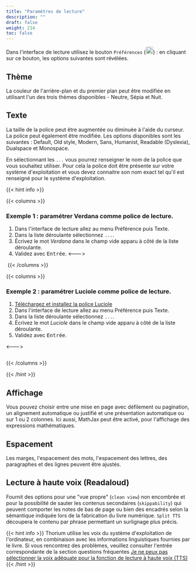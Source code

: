 ```yaml
---
title: "Paramètres de lecture"
description: ""
draft: false
weight: 214
toc: false
---
```

Dans l'interface de lecture utilisez le bouton `Préférences` 
(<img class="icons" src="/thorium-reader-doc/images/icons/font-size.svg" alt="" width="20px">)
: en cliquant sur ce bouton, les options suivantes sont révélées.

## Thème
La couleur de l'arrière-plan et du premier plan peut être modifiée en utilisant 
l'un des trois thèmes disponibles - Neutre, Sépia et Nuit.
        
## Texte 
La taille de la police peut être augmentée ou diminuée à l'aide du curseur. 
La police peut également être modifiée. Les options disponibles sont les suivantes
 : Default, Old style, Modern, Sans, Humanist, Readable (Dyslexia), 
 Dualspace et Monospace.

En sélectionnant les `...` vous pourrez renseigner le nom de la police que 
vous souhaitez utiliser. Pour cela la police doit être présente sur votre système 
d'exploitation et vous devez connaitre son nom exact tel qu'il est renseigné pour 
le système d'exploitation. 

{{< hint info >}}

{{< columns >}}
### Exemple 1 : paramétrer Verdana comme police de lecture.
1. Dans l'interface de lecture allez au menu Préférence puis Texte. 
2. Dans la liste déroulante sélectionnez `...`.
3. Écrivez le mot *Verdana* dans le champ vide apparu à côté de la liste déroulante. 
4. Validez avec <kbd>Entrée</kbd>.
<--->
<img class="icons" src="/thorium-reader-doc/images/local-fr/thorium-verdana.png" alt="">
{{< /columns >}}

{{< columns >}}

### Exemple 2 : paramétrer Luciole comme police de lecture.

1. [Téléchargez et installez la police Luciole](https://www.luciole-vision.com/Fichiers/Luciole-Regular.ttf)
2. Dans l'interface de lecture allez au menu Préférence puis Texte. 
3. Dans la liste déroulante sélectionnez `...`.
4. Écrivez le mot *Luciole* dans le champ vide apparu à côté de la liste déroulante. 
5. Validez avec <kbd>Entrée</kbd>.

<--->

<img class="icons" src="/thorium-reader-doc/images/local-fr/thorium-luciole.png" alt=""/>

{{< /columns >}}

{{< /hint >}}

## Affichage 
Vous pouvez choisir entre une mise en page avec défilement ou pagination, 
un alignement automatique ou justifié et une présentation automatique ou 
sur 1 ou 2 colonnes. Ici aussi, MathJax peut être activé, pour l'affichage 
des expressions mathématiques.

## Espacement
Les marges, l'espacement des mots, l'espacement des lettres, des paragraphes 
et des lignes peuvent être ajustés.

## Lecture à haute voix (Readaloud)
Fournit des options pour une "vue propre" (`clean view`) non encombrée et pour 
la possibilité de sauter les contenus secondaires (`skippability`) qui peuvent 
comporter les notes de bas de page ou bien des encadrés selon la sémantique 
indiquée lors de la fabrication du livre numérique.
`Split TTS` découpera le contenu par phrase permettant un surlignage plus précis.

{{< hint info >}}
Thorium utilise les voix du système d'exploitation de l'ordinateur, en combinaison avec les informations linguistiques fournies par le livre. Si vous rencontrez des problèmes, veuillez consulter l'entrée correspondante de la section questions fréquentes [Je ne peux pas sélectionner la voix adéquate pour la fonction de lecture à haute voix (TTS)](../400_ressources/430_faq#TTSvoicesFR)
{{< /hint >}}